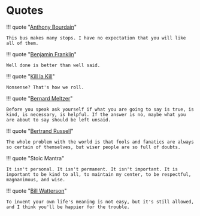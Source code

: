 # Quotes

!!! quote "[Anthony Bourdain](https://www.reddit.com/r/IAmA/comments/197ji0/i_am_anthony_bourdain_ask_me_anything/c8lhrth/)"

	This bus makes many stops. I have no expectation that you will like all of them.

!!! quote "[Benjamin Franklin](https://founders.archives.gov/documents/Franklin/01-02-02-0028)"

	Well done is better than well said.

!!! quote "[Kill la Kill](https://streamable.com/6q8n)"

	Nonsense? That's how we roll.

!!! quote "[Bernard Meltzer](https://www.brainyquote.com/quotes/bernard_meltzer_157511)"

	Before you speak ask yourself if what you are going to say is true, is kind, is necessary, is helpful. If the answer is no, maybe what you are about to say should be left unsaid.

!!! quote "[Bertrand Russell](https://www.columbia.edu/~ey2172/russell.html)"

	The whole problem with the world is that fools and fanatics are always so certain of themselves, but wiser people are so full of doubts.

!!! quote "Stoic Mantra"

	It isn't personal. It isn't permanent. It isn't important. It is important to be kind to all, to maintain my center, to be respectful, magnanimous, and wise.

!!! quote "[Bill Watterson](https://www.graduationwisdom.com/speeches/0025-watterson.htm)"

	To invent your own life's meaning is not easy, but it's still allowed, and I think you'll be happier for the trouble.
